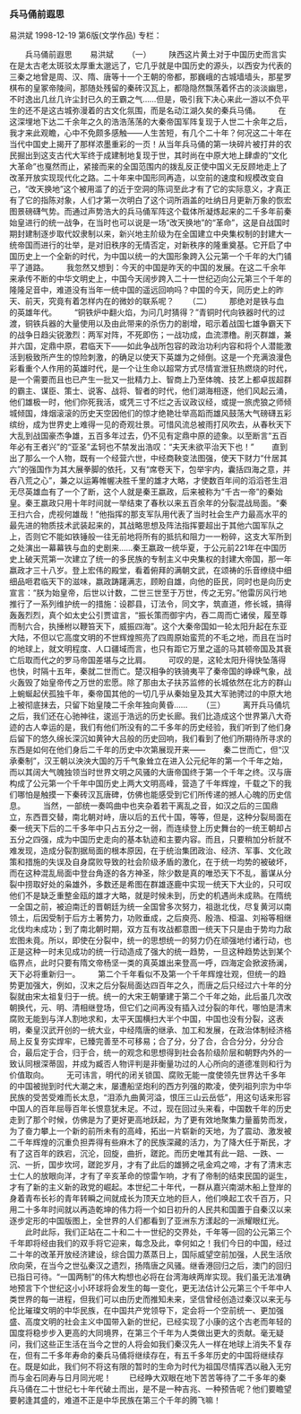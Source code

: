 ### 兵马俑前遐思
易洪斌
1998-12-19
第6版(文学作品)
专栏：

　　兵马俑前遐思
　　易洪斌
　　（一）
　　陕西这片黄土对于中国历史而言实在是太古老太斑驳太厚重太邈远了，它几乎就是中国历史的源头，以西安为代表的三秦之地曾是周、汉、隋、唐等十一个王朝的帝都，那巍峨的古城墙墙头，那星罗棋布的皇冢帝陵间，那随处残留的秦砖汉瓦上，都隐隐然飘荡着怀古的淡淡幽思，不时逸出几丝几许尘封已久的王霸之气……但是，吸引我下决心来此一游以不负平生的还不是这古城弥漫着的古文化氛围，而是名动江湖久矣的秦兵马俑。
　　在这深埋地下达二千余年之久的浩浩荡荡的大秦帝国军阵复现于人世二十余年之后，我才来此观瞻，心中不免颇多感触——人生苦短，有几个二十年？何况这二十年在当代中国史上揭开了那样浓墨重彩的一页！从当年兵马俑的第一块碎片被打井的农民掘出到这支古代大军终于成建制地复现于世，其时尚在中原大地上肆虐的“文化大革命”也戛然而止，紧接而来的全国范围内的拨乱反正使中国义无反顾地走上了改革开放实现现代化之路。二十年来中国形同再造，以空前的速度和规模改变自己，“改天换地”这个被用滥了的近于空洞的陈词至此才有了它的实际意义，才真正有了它的指陈对象，人们才第一次明白了这个词所涵盖的吐纳日月更新万象的恢宏图景磅礴气势。而通过声势浩大的兵马俑军阵这个载体所凝炼起来的二千多年前秦始皇进行的统一战争，在当时也可以说是一场“改天换地”的“革命”，这是自战国时期封建制逐步取代奴隶制以来，新兴地主阶级为在全国建立中央集权制的封建大一统帝国而进行的壮举，是对旧秩序的无情否定，对新秩序的隆重奠基。它开启了中国历史上一个全新的时代，为中国以统一的大国形象跨入公元第一个千年的大门铺平了道路。
　　我忽然又想到：今天的中国是昨天的中国的发展。在这二千余年来承传不断的中华文明史上，中国今天阔步跨入二十一世纪迈向公元第三个千年的隆隆足音中，难道没有当年一统中国的遥远回响吗？中国的今天，同历史上的昨天、前天，究竟有着怎样内在的微妙的联系呢？
　　（二）
　　那绝对是铁与血的英雄年代。
　　“铜铁炉中翻火焰，为问几时猜得？”青铜时代向铁器时代的过渡，铜铁兵器的大量使用以及由此带来的杀伤力的剧增，昭示着战国七雄争霸天下的战争日趋尖锐激烈：两军对阵，不死即伤；一战功成，血流漂橹。削灭群雄，兼并六国，定鼎中原，君临天下——如此争战所包容的政治功利内容和将个人潜能激活到极致所产生的惊险刺激，的确足以使天下英雄为之倾倒。这是一个充满浪漫色彩看重个人作用的英雄时代，是一个让生命以超常方式尽情宣泄狂热燃烧的时代，是一个需要而且也已产生一批又一批精力上、智商上乃至体魄、技艺上都卓拔超群的霸主、谋臣、策士、说客、战将、智者的时代，他们湖海相逐，他们风起云涌，他们雄极一时，他们你死我活，或凭三寸不烂之舌议政议经，或提一旅虎狼之师倾城倾国，烽烟滚滚的历史天空因他们的惊才绝艳壮举高蹈而雄风鼓荡大气磅礴五彩缤纷，成为世界史上难得一见的奇观壮景。可惜风流总被雨打风吹去，从春秋天下大乱到战国豪杰争雄，五百多年过去，仍不见有定鼎中原的迹象。以至断言“五百年必有王者兴”的“亚圣”孟轲也不禁发出浩叹：“夫天未欲平治天下也！”
　　直到出了那么一个人物，既有一个经营六世，中经商鞅变法图强，使天下财力“什居其六”的强国作为其大展拳脚的依托，又有“席卷天下，包举宇内，囊括四海之意，并吞八荒之心”，兼之以运筹帷幄决胜千里的雄才大略，才使数百年间的滔滔苍生泪无尽英雄血有了一个了断，这个人就是秦王嬴政，后来被称为“千古一帝”的秦始皇。秦王嬴政只用十年时间就一举结束了春秋以来五百余年的分裂混战局面。“秦王扫六合，虎视何雄哉！”他指挥的那支军队用代表了当时社会生产力最高水平的最先进的物质技术武装起来的，其战略思想及阵法指挥要超出于其他六国军队之上，否则它不能如铁锤般一往无前地将所有的抵抗和阻力一一粉碎，这支大军所到之处演出一幕幕铁与血的史剧来……秦王嬴政一统华夏，于公元前221年在中国历史上破天荒第一次建立了统一的多民族的专制主义中央集权的封建大帝国，那一年嬴政才三十八岁。登上宏伟的殿堂，看着俯拜的满朝文武，在颂祷的乐音缭绕中细细品咂君临天下的滋味，嬴政踌躇满志，顾盼自雄，向他的臣民，同时也是向历史宣言：“朕为始皇帝，后世以计数，二世三世至于万世，传之无穷。”他雷厉风行地推行了一系列维护统一的措施：设郡县，订法令，同文字，筑直道，修长城，搞得轰轰烈烈，真个如太史公引贾谊言，“振长策而御宇内，吞二周而亡诸侯，履至尊而制六合，执捶柎以鞭笞天下，威振四海”。这个大秦帝国如一轮太阳升起在东亚大陆，不但以它高度文明的不世辉煌照亮了四周原始蛮荒的不毛之地，而且在当时的地球上，就文明程度、人口疆域而言，也只有距它万里之遥的马其顿帝国及其衰亡后取而代之的罗马帝国差堪与之比肩。
　　可叹的是，这轮太阳升得快坠落得也快，时隔十五年，秦就二世而亡。楚汉相争的铁骑夷平了秦帝国的峥嵘气象，战火轰毁了始皇帝传之万世的宏愿。除了那由太子扶苏监修的长城依然在北方的群山上蜿蜒起伏孤独千年，秦帝国其他的一切几乎从秦始皇及其大军驰骋过的中原大地上被彻底抹去，只留下始皇陵二千余年独向黄昏……
　　（三）
　　离开兵马俑坑之后，我们还在心驰神往，逡巡于浩远的历史长廊。我们比造成这个世界第八大奇迹的古人幸运的是，我们有他们所没有的二千多年的历史经验，我们听到了他们身后留下的悠久绵长深沉如黄钟大吕般的历史回响，我们看到了他们所期待所寻求的东西是如何在他们身后二千年的历史中次第展现开来——
　　秦二世而亡，但“汉承秦制”，汉王朝以泱泱大国的万千气象耸立在进入公元纪年的第一个千年之始，而以其阔大气魄独领当时世界文明之风骚的大唐帝国终于第一个千年之终。汉与唐构成了公元第一个千年中国历史上两大文明高峰，营造了千年辉煌，千载之下的我们哪怕是触摸一下秦砖汉瓦唐碑，仿佛也能感受到它们所传递的撼人心魄的历史信息。
　　当然，一部统一奏鸣曲中也夹杂着若干离乱之音，如汉之后的三国鼎立，东西晋交替，南北朝对峙，唐以后的五代十国，等等，但是，这种分裂局面在秦一统天下后的二千多年中只占五分之一弱，而连续登上历史舞台的一统王朝却占五分之四强，成为中国历史走向的基本轨迹和主要内容。而且，只要稍加分析就不难发现，造成分裂割据局面的根本原因，在于统治集团政治、经济、军事、文化政策和措施的失误及自身腐败导致的社会阶级矛盾的激化，在于统一均势的被破坏，而在这种混乱局面中登台角逐的各方神圣，除少数是真的唯恐天下不乱，蓄谋从分裂中捞取好处的枭雄外，多数还是希图在群雄逐鹿中实现一统天下大业的，只可叹他们不是缺乏重整金瓯的雄才大略，就是时候未到，历史的机遇尚未成熟。在隋统一全国之前，被迫南迁的晋朝廷为统一全国曾多次努力，祖逖北伐，尽复黄河以南领土，后因受制于后方土著势力，功败垂成，之后庾亮、殷浩、桓温、刘裕等相继北伐均未成功；到了南北朝时期，双方互有攻战都意图一统天下只是由于势均力敌宏图未竟。所以，即使在分裂中，统一的思想统一的努力仍在顽强地付诸行动，也正是这种一时未见成功的统一行动造成了强大的统一趋势，一旦这种趋势达到某个临界点，此时只要有隋文帝杨坚一类的真英雄出来登高一呼，四海定会掀波扬澜，天下必将重新归一。
　　第二个千年看似不及第一个千年辉煌壮观，但统一的趋势更加强大，例如，汉末之后分裂局面达四百年之久，而唐之后只经过六十年的分裂就由宋太祖复归于一统。统一的大宋王朝肇建于第二个千年之始，此后虽几次改朝换代，元、明、清相继登场，但它们之间再没有插入过分裂的年代，哪怕是清末腐败无能到与洋人割地求和，太平天国横扫大半个中国，中国也没有分裂，这表明，秦皇汉武开创的一统大业，中经隋唐的继承、加工和发展，在政治体制经济格局上反复夯实焊牢，已臻完善至不可移易；合了分，分了合，合合分分，分分合合，最后定于合，归于合，统一的观念和思想得到社会各阶级阶层和朝野内外的一致认同根深蒂固，并成为臧否人物评判是非衡量功过的人心所向的道德准则和行为价值取向。
　　无可讳言，明代的闭关锁国、腐败无能一度使领先世界达千多年的中国被抛到时代大潮之末，屡遭船坚炮利的西方列强的欺凌，使列祖列宗为中华民族的受苦受难而长太息，“泪添九曲黄河溢，恨压三山云岳低”，用这句话来形容中国人的百年屈辱百年长恨意犹未足。不过，现在回过头来看，中国数千年的历史走到了那个时候，仿佛是为了更好更高地跃起，为了更有效地聚集力量蓄势而发，为了奋力攀上一个新的前所未有的高峰，拓出一片崭新的天地，为了震动、激发被二千年辉煌的沉重负担弄得有些麻木了的民族深藏的活力，为了降大任于斯民，才有了这百年的跌宕，沉沦，回旋，曲折，蹉跎。而历史唯其有此一踣、一跌、一沉、一折，国步坎坷，蹉跎岁月，才有了此后的雄狮之吼金鸡之啼，才有了清末志士仁人的放眼向洋，才有了辛亥革命的惊雷乍响，才有了帝制的结束民国的诞生，才有了新的主义新的政党的崛起。本世纪二十年代，一群从嘉兴南湖木船上登岸的身着青布长衫的青年转瞬之间就成长为顶天立地的巨人，他们唤起工农千百万，只用二十多年时间就以再造乾坤的伟力将一个如日初升的人民共和国置于自秦汉以来逐步定形的中国版图上，全世界的人们都看到了亚洲东方漾起的一派耀眼红光。
　　此时此际，我们正站在二十和二十一世纪的交界处，千年等一回的公元第三个千年即将经由我们的双手将它迎来，每念及此，幸何如之！我们今日的中国，经过二十年的改革开放经济建设，综合国力蒸蒸日上，国际威望空前加强，人民生活欣欣向荣，在当今之世弘秦汉之遗烈，扬隋唐之风骚。继香港回归之后，澳门的回归已指日可待。“一国两制”的伟大构想也必将在台湾海峡两岸实现。我们虽无法准确地预言下个世纪这小小环球将会发生的每一变化，更无法估计公元第三个千年中人类世界的每一进程，但我们可以由历史而推知未来，坚信曾经创造过秦汉以来无与伦比璀璨文明的中华民族，在中国共产党领导下，定会将一个空前统一、更加强盛、高度文明的社会主义中国带入新的世纪，已经实现了小康的这个古老而年轻的国度将稳步步入更高的大同境界，在第三个千年为人类做出更大的贡献。毫无疑问，我们这些正生活在当今之世的人将会如我们秦汉先人一样在地球上消失不复存在，但有二千多年寿命的秦兵马俑将继续存在，有五千多年历史的中国将继续存在。既是如此，我们何不将这有限的暂时的生命为时代为祖国尽情挥洒以融入无穷而与金石同寿与日月同光呢！
　　已经睁大双眼在地下苦苦等待了二千多年的秦兵马俑在二十世纪七十年代破土而出，是不是一种吉兆、一种预告呢？他们要瞻望要躬逢其盛的，难道不正是中华民族在第三个千年的腾飞嘛！
